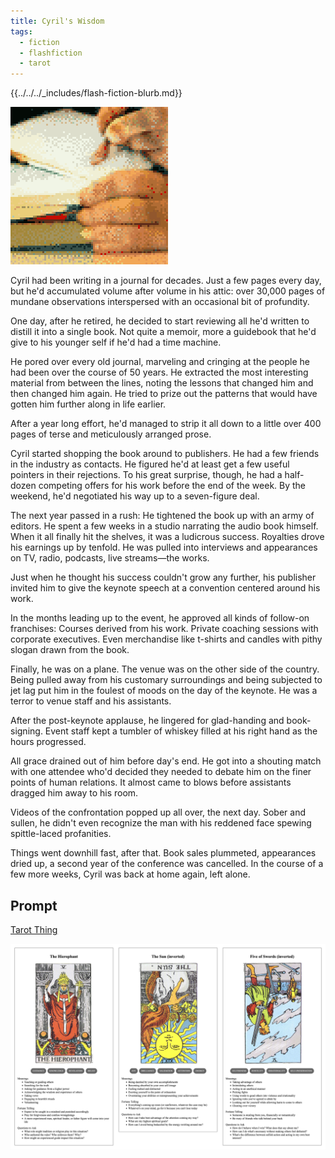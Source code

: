 ```yaml
---
title: Cyril's Wisdom
tags:
  - fiction
  - flashfiction
  - tarot
---
```


{{../../../_includes/flash-fiction-blurb.md}}

<!--more-->

<img src="./cover.png" class="fullwidth" />

Cyril had been writing in a journal for decades. Just a few pages every day, but he'd accumulated volume after volume in his attic: over 30,000 pages of mundane observations interspersed with an occasional bit of profundity.

One day, after he retired, he decided to start reviewing all he'd written to distill it into a single book. Not quite a memoir, more a guidebook that he'd give to his younger self if he'd had a time machine.

He pored over every old journal, marveling and cringing at the people he had been over the course of 50 years. He extracted the most interesting material from between the lines, noting the lessons that changed him and then changed him again. He tried to prize out the patterns that would have gotten him further along in life earlier. 

After a year long effort, he'd managed to strip it all down to a little over 400 pages of terse and meticulously arranged prose.

Cyril started shopping the book around to publishers. He had a few friends in the industry as contacts. He figured he'd at least get a few useful pointers in their rejections. To his great surprise, though, he had a half-dozen competing offers for his work before the end of the week. By the weekend, he'd negotiated his way up to a seven-figure deal. 

The next year passed in a rush: He tightened the book up with an army of editors. He spent a few weeks in a studio narrating the audio book himself. When it all finally hit the shelves, it was a ludicrous success. Royalties drove his earnings up by tenfold. He was pulled into interviews and appearances on TV, radio, podcasts, live streams—the works.

Just when he thought his success couldn't grow any further, his publisher invited him to give the keynote speech at a convention centered around his work. 

In the months leading up to the event, he approved all kinds of follow-on franchises: Courses derived from his work. Private coaching sessions with corporate executives. Even merchandise like t-shirts and candles with pithy slogan drawn from the book. 

Finally, he was on a plane. The venue was on the other side of the country. Being pulled away from his customary surroundings and being subjected to jet lag put him in the foulest of moods on the day of the keynote. He was a terror to venue staff and his assistants. 

After the post-keynote applause, he lingered for glad-handing and book-signing. Event staff kept a tumbler of whiskey filled at his right hand as the hours progressed. 

All grace drained out of him before day's end. He got into a shouting match with one attendee who'd decided they needed to debate him on the finer points of human relations. It almost came to blows before assistants dragged him away to his room.

Videos of the confrontation popped up all over, the next day. Sober and sullen, he didn't even recognize the man with his reddened face spewing spittle-laced profanities.

Things went downhill fast, after that. Book sales plummeted, appearances dried up, a second year of the conference was cancelled. In the course of a few more weeks, Cyril was back at home again, left alone.

## Prompt

[Tarot Thing](https://lmorchard.github.io/tarot-thing/)

![](2022-04-26-prompt.png)

